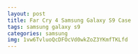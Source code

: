 ```yaml
---
layout: post
title: Far Cry 4 Samsung Galaxy S9 Case
tags: samsung galaxy s9
categories: samsung
img: 1vw6TvluoQcDFOcVd0wkZoZ3YKmfTKLfd
---
```

